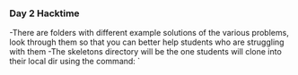 ### Day 2 Hacktime
-There are folders with different example solutions of the various problems, look through them so that you can better help students who are struggling with them
-The skeletons directory will be the one students will clone into their local dir using the command:
`